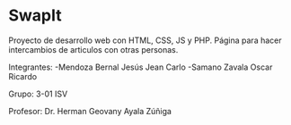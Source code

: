 # SwapIt
Proyecto de desarrollo web con HTML, CSS, JS y PHP. Página para hacer intercambios de articulos con otras personas.

Integrantes:
-Mendoza Bernal Jesús Jean Carlo
-Samano Zavala Oscar Ricardo

Grupo: 3-01 ISV

Profesor: Dr. Herman Geovany Ayala Zúñiga
